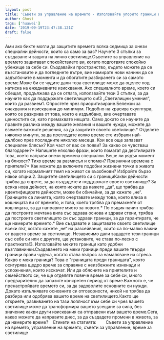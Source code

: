 ```yaml
---
layout: post
title: 'Съвети за управление на времето - Използвайте упорито граници и създайте вашето лично светилище в 3 стъпки'
author: Ghost
tags: ['huawei']
date: '2019-09-19T23:47:38.121Z'
draft: false
---
```


Ами ако бихте могли да защитите времето всяка седмица за онези специални дейности, които са само за вас? Научете 3 стъпки за създаване и защита на лично светилище.Съветите за управление на времето защитават спокойствието ви, когато подготвяте спокойно убежище за себе си. Създавайки пространство, където можете да се възстановите и да погледнете вътре, вие намирате нови начини да се задълбочите в момента и да обогатите разбирането си за самото време.Може би се чудите дали това светилище може да оцелее под натиска на ежедневните изисквания. Ако специалното време, което си обещал, продължава да се отлага, използвайте тези 3 стъпки, за да научите как да поддържате светилището си!3 „Светилищни умения“, които да развием1. Опростете чрез приоритизиране.Бележки за очаквания и изисквания до минимум. Подобно на красива скулптура, която се разкрива от това, което е издълбано, вие очертавате ценностите си, като премахвате нещата. Само докато се научите да правите разлика между вашите желания и вашите нужди, можете да вземете важните решения, за да защитите своето светилище.* Отделете няколко минути, за да прегледате колко време сте избрали най-дълбоко през последните няколко месеца. Кои все още запазват специален блясък? Коя част от вас се появи? За какво се чувстваш благодарен?* Напишете няколко фрази, които помагат да дестилирате това, което направи онези времена специални. Беше ли рядък момент на близост? Тихо време за размисъл и спомен? Празнични времена с приятели?* Как можете да включите подобни жизнени точки в живота си, когато нормалният темп на живот се възобнови? Избройте бързо някои опции.2. Защитете светилището си с границиКакви дейности трябва да спрете, за да създадете и поддържате своето светилище? За всяка нова дейност, на която искате да кажете „да“, ще трябва да идентифицирате дейности, може би обичайни, за да кажете „не“. Границите са линията, която очертавате между това, което влиза в кошницата ви от времето, и това, което трябва да премахнете от кошницата, за да направите място за новото.* По същия начин трябва да построите мечтана вила със здрава основа и здрави стени, трябва да построите светилището си със здрави граници, за да гарантирате, че ще намерите времето.* Вие създавате и защитавате своето светилище всеки път, когато кажете „не“ на разсейвания, които са по-малко важни от вашето време за светилище. Независимо дали зададете тези граници със себе си или с другите, ще установите, че става по-лесно с практиката!3. Използвайте меките граници като удобни възглавнички.Създаването на меки граници преди вашите твърди граници прави чудеса, когато става въпрос за намаляване на стреса. Какво е мека граница? Това е "границата преди границата", която осигурява щедро време за справяне с неизбежните изненади и усложнения, които изскачат. Или да обясните на приятелите и семейството си, че ще отделяте повече време за себе си, много предварително да запазите конкретен период от време.Важното е, че пренастройвате времето си, за да задоволите основните си нужди. Докато изпълнявате основните си отговорности, никой не трябва да разбира или одобрява вашето време на светилището.Както ще откриете, развиването на тази лоялност към себе си чрез вашето светилище може да трансформира вашето усещане за сила, без значение какви други изисквания са отправени към вашето време.Сега, какво можете да направите днес, за да създадете промени в живота, за да намерите време?    Етикети на статията:        Съвети за управление на времето, управление на времето, съвети за управление, време за светилище
